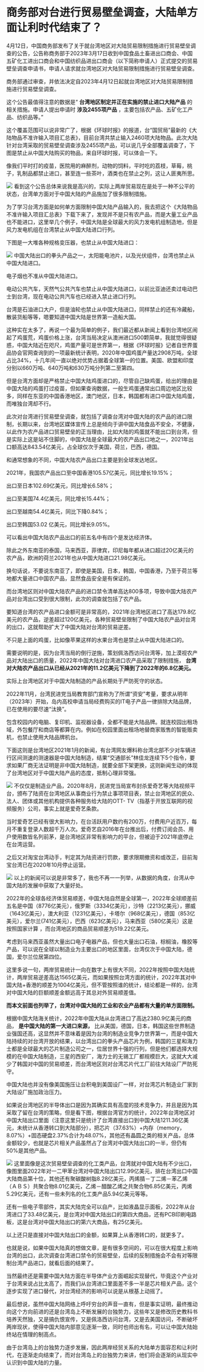 # 商务部对台进行贸易壁垒调查，大陆单方面让利时代结束了？

4月12日，中国商务部发布了关于就台湾地区对大陆贸易限制措施进行贸易壁垒调查的公告，公告称商务部于2023年3月17日收到中国食品土畜进出口商会、中国五矿化工进出口商会和中国纺织品进出口商会（以下简称申请人）正式提交的贸易壁垒调查申请书，申请人请求就台湾地区对大陆贸易限制措施进行贸易壁垒调查。

商务部通过审查，并依法决定自2023年4月12日起就台湾地区对大陆贸易限制措施进行贸易壁垒调查。

这个公告最值得注意的数据是“ **台湾地区制定并正在实施的禁止进口大陆产品** 的相关措施。申请人提出申请时 **涉及2455项产品**
，主要包括农产品、五矿化工产品、纺织品等。”

这个覆盖范围可以说非常广了，根据《环球时报》的报道，台“国贸局”最新的《大陆物品不准许输入项目汇总表》，目前台湾共禁止输入2460项大陆物品。此次大陆针对台湾采取的贸易壁垒调查涉及2455项产品，可以说几乎全部覆盖调查了，下图是禁止从中国大陆购买的物品，来自环球时报，可以体会一下。

像我们平时打的疫苗，医院用的麻醉剂，动物的饲料，平时吃的荔枝，草莓，桃子，乳制品都禁止进口，甚至连一些茶叶，酒类也在禁止之列，这让人匪夷所思。

![](https://inews.gtimg.com/newsapp_bt/0/15778039986/1000)
看到这个公告总体来说我是高兴的，实际上两岸贸易现在是处于一种不公平的状态，台湾单方面对于中国大陆的产品施加了很多限制措施。

为了学习台湾方面是如何单方面限制中国大陆产品输入的，我去把这个《大陆物品不准许输入项目汇总表》下载下来了，发现并不是只有农产品，而是大量工业产品也不能进口，这里举几个例子，中国大陆是全球最大的风力发电机组制造地，但是风力发电机组在台湾禁止从中国大陆进口行列。

下图是一大堆各种规格变压器，也禁止从中国大陆进口：

![](https://inews.gtimg.com/newsapp_bt/0/15778039990/1000)
中国大陆出口的拳头产品之一，太阳能电池片，以及光伏组件，台湾也禁止从中国大陆进口。

电子烟也不准从中国大陆进口。

电动公共汽车，天然气公共汽车也禁止从中国大陆进口，以前比亚迪还卖过电动巴士到台湾，现在电动公共汽车也已经进入禁止进口行列。

台湾是石油进口大户，但是油轮也禁止从中国大陆进口，同样禁止的还有冷藏船，散装货船等等，嗯要知道中国大陆是世界第一造船大国。

这种实在太多了，再说一个最为简单的例子，我们最近都从新闻上看到台湾地区闹起了鸡蛋荒，鸡蛋价格上涨，台湾当局决定从澳洲进口500颗简单，我就觉得很疑惑，中国大陆近在咫尺，鸡蛋产量可是世界第一，根据《环球时报》记者自世界蛋品协会官网查询到的一项最新统计表明，2020年中国鸡蛋产量达2908万吨，全球占比34%，十几年间一直以绝对优势占据着全球第一的位置。美国、欧盟和印度分别以660万吨、640万吨和630万吨分列第二至第四。

但是台湾方面却是严格禁止中国大陆鸡蛋进口的，尽管自己缺鸡蛋，给出的理由是中国大陆的鸡蛋打过疫苗，但如果查询数据，一般生鸡蛋通常出口周边地区比较多，同样在东亚的中国香港地区，澳门地区，日本，韩国都有进口中国大陆鸡蛋，而唯独台湾却不行。

此次对台湾进行贸易壁垒调查，就包括了调查台湾对中国大陆的农产品的进口限制，长期以来，台湾地区媒体宣传上总是倾向于讲中国大陆食品不安全，不健康，以此作为农产品进口贸易壁垒的正当理由，比如大陆的鸡蛋就不能出口到台湾，但是实际上这是站不住脚的，中国大陆是全球最大的农产品出口地之一，2021年出口额高达843.54亿美元，占全球仅次于美国，荷兰，巴西，德国。

和通常想象的不同，中国大陆农产品出口主要是到全球发达地区。

2021年，我国农产品出口至中国香港105.57亿美元，同比增长19.15%；

出口至日本102.69亿美元，同比增长6.58%；

出口至美国74.4亿美元，同比增长15.44%；

出口至越南54.4亿美元，同比下降0.84%；

出口至韩国53.02 亿美元，同比增长9.05%。

可以看出中国大陆农产品出口的前五名中有四个是发达经济体。

除此之外东南亚的泰国，马来西亚，菲律宾，印尼每年都从进口超过20亿美元的农产品，欧洲的荷兰2021年也从中国大陆进口21.98亿美元。

换句话说，不要说东南亚了，即使是美国，日本，韩国，中国香港，乃至于荷兰等地都大量进口中国农产品，显然食品安全是有保证的。

而台湾地区则对中国大陆农产品的进口禁令清单高达800多项，导致中国大陆农产品对台湾出口受到很大限制，此次的调查就包括了农产品。

要知道台湾的农产品进口金额可是非常高的，2021年台湾地区进口了高达179.8亿美元的农产品，逆差超过120亿美元，各种贸易壁垒限制了中国大陆农产品对台湾的出口，这就帮助扩大了中国大陆对台湾的贸易逆差。

不只是上面的鸡蛋，比如像苹果这样的水果台湾也是禁止从中国大陆进口的。

需要说明的是，因为台湾当局的倒行逆施，策划佩洛西访问台湾等，加上漠视农产品对大陆出口的质量，2022年中国大陆对台湾进口农产品采取了限制措施，
**台湾对大陆农产品出口从已经从2021年的11.2亿美元下降到了2022年的6.8亿美元。**

实际上台湾地区对于中国大陆制造的产品长期处于严防死守的状态。

2022年11月，台湾民进党当局教育部门宣称为了所谓“资安”考量，要求从明年（2023年）开始，岛内高校申请当局经费购买的IT电子产品一律排除大陆品牌，已在使用的要尽速“汰换”。

包含校园内的电脑、复印机、监视器设备，全都不能是大陆品牌。就连校园出租场域，外包餐厅和商店等都算在内。例如在校园里面出租场地替商家贩售的智能贩卖机，也禁止使用大陆品牌机台。

下面这则是台湾地区2021年1月的新闻，有台湾网友爆料称台湾北部不少对车辆进行区间测速的测速器是中国大陆制造，结果“交通部长”林佳龙连续下5个指令，要求如果厂商无法证明是非中国大陆制造，就要全部下架更换，这则新闻生动的体现了台湾地区对于中国大陆产品的态度，抵制心理非常强。

![](https://inews.gtimg.com/newsapp_bt/0/15778040082/1000)
不仅仅是制造业产品，2020年8月，民进党当局宣布封杀爱奇艺等大陆视频平台，颁布了陆资在台湾地区从事商业行为禁止事项项目表，禁止台湾地区的民众、法人、团体或其他机构提供各种服务给大陆的OTT-
TV（指基于开放互联网的视频服务）公司，事实上就是爱奇艺条款。

当时爱奇艺已经有很大影响力，在台活跃用户数约有200万，付费用户近百万，每月不重复登录人数超千万人次。爱奇艺自2016年在台推出后，付费订阅会员、用户使用数皆名列前茅，是台湾地区非常有影响力的平台，但被迫于2021年底停止在台湾运营。

之后又对淘宝台湾动手，判定其为陆资进行罚款，要求限期撤资和或改正，目前淘宝台湾已在2020年10月停止运营。

![](https://inews.gtimg.com/newsapp_bt/0/15778040083/1000)
以上的新闻可以说是非常多了，我也不再一一列举，从数据的角度，台湾从中国大陆的发展中获取了大量好处。

2022年的全球各经济体贸易顺差，中国大陆自然是全球第一，2022年全球顺差前五名是中国（8776亿美元），俄罗斯（3334亿美元），沙特（2213亿美元），挪威（1643亿美元），澳大利亚（1231亿美元），卡塔尔（968亿美元），德国（853亿美元），爱尔兰(741亿美元），巴西（623亿美元），马来西亚（580亿美元）这是按照国家计算
，而台湾地区的商品贸易顺差为519.22亿美元。

考虑到马来西亚虽然大量出口电子电器产品，但也大量出口石油，棕榈油，橡胶等产品，可以说在全球以制造业为主要出口的地区里面，台湾仅次于中国大陆，德国，爱尔兰位居第四位。

这里多说一句，两岸贸易统计一向在数字上有很大不同，2022年按照中国大陆统计，两岸贸易逆差高达1565亿美元，而如果按照台湾方面的统计，2022年其对中国大陆+香港的顺差为1004亿美元，但不管按照谁的统计，结论都是一样的，台湾对中国大陆的巨额顺差金额远高于其总对外贸易顺差值。

**而本文前面也列举了，台湾对中国大陆的工业和农业产品都有大量的单方面限制。**

根据中国大陆海关统计，2022年中国大陆从台湾进口了高达2380.9亿美元的商品， **是中国大陆的第一大进口来源，**
比从美国，德国，日本，韩国这些世界制造业强国还高，这显然并不意味着是因为台湾的制造业竞争力世界第一，而是中国大陆持续的对台湾开放的结果，以台湾出口的拳头产品芯片为例，韩国的三星和海力士都是全球最大的芯片制造公司之一，位居世界十强的行列，但是他们都选择大规模的在中国大陆制造，三星的西安厂，海力士的无锡工厂都规模巨大，这就大大减少了韩国对中国的贸易顺差，而台湾地区则对台湾芯片代工厂前往大陆设厂严防死守。

中国大陆也并没有像美国施压让台积电到美国设厂一样，对台湾芯片制造业厂家到大陆设厂施加政治压力。

如果说台湾地区的半导体出口是因为其确实具有高度的技术竞争力，并且是因为其采取了留在台湾的策略，但是看下图，根据台湾官方的统计，2022年台湾地区对中国大陆出口里面（注意这里只是统计了台湾直接出口到中国大陆1211.36亿美元，未统计从香港转口到大陆部分），把芯片（37.63%）+内存（memory，8.07%）+固态硬盘2.37%合计为48.07%，其他还有晶圆之类的相关产品，总体金额较少，也就是芯片相关产品虽然占了台湾对中国大陆出口的一半，但仍有50%是其他产品。

![](https://inews.gtimg.com/newsapp_bt/0/15778040132/1000)
这里面像是这次贸易壁垒调查的化工类产品，台湾就对中国大陆有不少出口，像图里面2022年对一二甲苯台湾对中国大陆出口12.99亿美元，排在台湾出口中国大陆商品第十位，其他还有聚碳酸树脂8.28亿美元，丙烯腈－丁二烯－苯乙烯（ＡＢＳ）共聚合物8.01亿美元，乙烯－醋酸乙烯之共聚合物6.85亿美元，丙烯5.29亿美元，还有一些未列名的化工类产品5.94亿美元等等。

还有一些电子零部件，其实大陆完全可以自产，比如液晶显示面板，2022年从台湾进口了33.48亿美元，是台湾对中国大陆出口的第四大商品，还有PCB印刷电路板，这是台湾对中国大陆出口的第六大商品，有25亿美元。

以上还只是直接对中国大陆出口的金额，如果算上从香港转口的，就更多了。

也就是说，如果中国大陆真的想做文章，是有很多空间的，可以在很大程度上影响台湾的出口，此次调查台湾进口禁令的贸易壁垒，后续的反制措施会不会有对等限制台湾产品进口，就看后面的结果了。

当然最终还是需要中国大陆方面在半导体产业方面崛起实现替代，毕竟这个产业对于台湾来说占比太高了，而我们从台湾进口里面差不多一半是芯片相关产品，这个逐步实现了进口替代，对台湾经济的影响可以说是从根基上动摇了。

最后想说，虽然中国大陆网络上呼吁穷台的声音一直有，但是事实证明，最终推动向这个方向前进的还是台湾岛上不断发展的台独势力，这些年又是修改历史教科书培养天然独，又是搞仇恨宣传，又是佩洛西访问台湾，又是去美国访问，不断破坏两岸现状，使得中国大陆内部意见逐渐一致，同时也师出有名，可以让中国大陆始终站在情理的制高点。

由于台湾岛上的台独势力逐步发展，因此两岸经贸关系的大陆单方面容忍和让利时代，在逐渐走向结束了，而对台湾岛上的台独势力来讲，他们将会逐渐的从现实中认识到中国大陆的力量。

